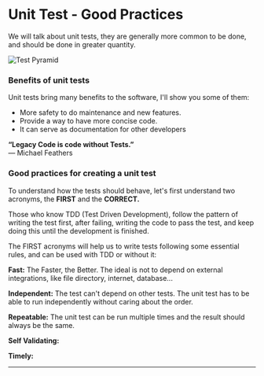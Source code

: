 # Unit Test - Good Practices

We will talk about unit tests, they are generally more common to be done, and should be done in greater quantity.

![Test Pyramid](https://miro.medium.com/max/828/1\*NFxH-0MSEC5NQU-eCxX7Tw.png)

### Benefits of unit tests

Unit tests bring many benefits to the software, I'll show you some of them:

* More safety to do maintenance and new features.
* Provide a way to have more concise code.
* It can serve as documentation for other developers

**“Legacy Code is code without Tests.”**\
_―_ Michael Feathers

### Good practices for creating a unit test

To understand how the tests should behave, let's first understand two acronyms, the **FIRST** and the **CORRECT.**

Those who know TDD (Test Driven Development), follow the pattern of writing the test first, after failing, writing the code to pass the test, and keep doing this until the development is finished.

The FIRST acronyms will help us to write tests following some essential rules, and can be used with TDD or without it:

**Fast:** The Faster, the Better. The ideal is not to depend on external integrations, like file directory, internet, database...

**Independent:** The test can't depend on other tests. The unit test has to be able to run independently without caring about the order.

**Repeatable:** The unit test can be run multiple times and the result should always be the same.

**Self Validating:**

**Timely:**

****



